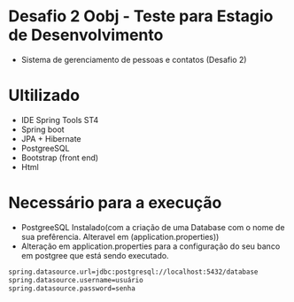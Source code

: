 # Desafio 2 Oobj - Teste para Estagio de Desenvolvimento


- Sistema de gerenciamento de pessoas e contatos (Desafio 2)

# Ultilizado

  - IDE Spring Tools ST4
  - Spring boot
  - JPA + Hibernate
  - PostgreeSQL
  - Bootstrap (front end)
  - Html

# Necessário para a execução
  - PostgreeSQL Instalado(com a criação de uma Database com o nome de sua prefêrencia. Alteravel em (application.properties))
  - Alteração em application.properties para a configuração do seu banco em postgree que está sendo executado.
  
  ```sh
 spring.datasource.url=jdbc:postgresql://localhost:5432/database
spring.datasource.username=usuário
spring.datasource.password=senha
  ```
